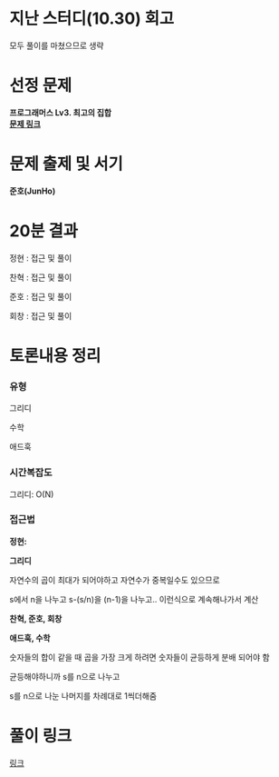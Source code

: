 # 지난 스터디(10.30) 회고

모두 풀이를 마쳤으므로 생략

# 선정 문제
<b> 프로그래머스 Lv3. 최고의 집합 </b>
<br>
<b> [문제 링크](https://school.programmers.co.kr/learn/courses/30/lessons/12938) </b>

# 문제 출제 및 서기
<b> 준호(JunHo) </b>

# 20분 결과
<p> 정현 : 접근 및 풀이 </p>
<p> 찬혁 : 접근 및 풀이 </p>
<p> 준호 : 접근 및 풀이 </p>
<p> 회창 : 접근 및 풀이 </p>

# 토론내용 정리
### 유형
<P> 그리디 </P>
<P> 수학 </P>
<P> 애드훅 </P>

### 시간복잡도
<p> 그리디: O(N) </p>

### 접근법

<b>정현: </b>

<b>그리디</b>

<p>자연수의 곱이 최대가 되어야하고 자연수가 중복일수도 있으므로</p>
<p>s에서 n을 나누고 s-(s/n)을 (n-1)을 나누고.. 이런식으로 계속해나가서 계산</p>


<b>찬혁, 준호, 회창 </b>

<b>애드훅, 수학</b>

<p>숫자들의 합이 같을 때 곱을 가장 크게 하려면 숫자들이 균등하게 분배 되어야 함<p>
<p>균등해야하니까 s를 n으로 나누고</p>
<p>s를 n으로 나눈 나머지를 차례대로 1씩더해줌</p>


# 풀이 링크

<a href="https://github.com/The-Four-Error-Pickers/Algorithm-Study/tree/main/Private%20Solve/12938.%20%EC%B5%9C%EA%B3%A0%EC%9D%98%20%EC%A7%91%ED%95%A9">링크</a>